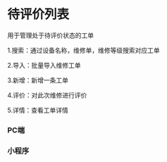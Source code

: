 # 待评价列表

用于管理处于待评价状态的工单

1.搜索：通过设备名称，维修单，维修等级搜索对应工单

2.导入：批量导入维修工单

3.新增：新增一条工单

4.评价：对此次维修进行评价

5.详情：查看工单详情

### PC端

### 小程序